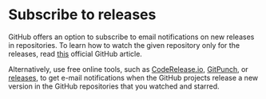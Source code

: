 # Subscribe to releases

GitHub offers an option to subscribe to email notifications on new releases in repositories. To learn how to watch the given repository only for the releases, read [this](https://help.github.com/articles/watching-and-unwatching-releases-for-a-repository/) official GitHub article.

Alternatively, use free online tools, such as [CodeRelease.io](https://coderelease.io/), [GitPunch](https://gitpunch.com/), or [releases](https://releases.netlify.com/), to get e-mail notifications when the GitHub projects release a new version in the GitHub repositories that you watched and starred.
